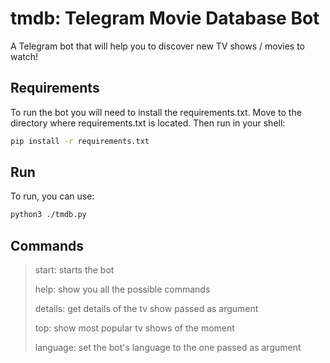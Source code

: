 # tmdb: Telegram Movie Database Bot

A Telegram bot that will help you to discover new TV shows / movies to watch!

## Requirements
To run the bot you will need to install the requirements.txt. 
Move to the directory where requirements.txt is located. Then run in your shell: 

```bash
pip install -r requirements.txt 
```

## Run
To run, you can use: 

```bash
python3 ./tmdb.py 
```

## Commands

> start: starts the bot
> 
> help: show you all the possible commands
> 
> details: get details of the tv show passed as argument
> 
> top: show most popular tv shows of the moment
> 
> language: set the bot's language to the one passed as argument
> 
